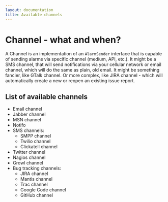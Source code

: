 ```yaml
---
layout: documentation
title: Available channels
---
```


Channel - what and when?
========================

A Channel is an implementation of an <code>AlarmSender</code> interface that is capable of sending alarms via specific channel (medium, API, etc.).
It might be a SMS channel, that will send notifications via your cellular network or email channel, which will do the same as plain, old email. 
It might be something fancier, like GTalk channel. Or more complex, like JIRA channel - which will automatically create a new or reopen an existing
issue report.   


List of available channels
--------------------------

- Email channel
- Jabber channel
- MSN channel
- Notifo
- SMS channels: 
	- SMPP channel
	- Twilio channel
	- Clickatell channel
- Twitter channel
- Nagios channel
- Growl channel
- Bug tracking channels:
	- JIRA channel
	- Mantis channel
	- Trac channel
	- Google Code channel
	- GitHub channel
